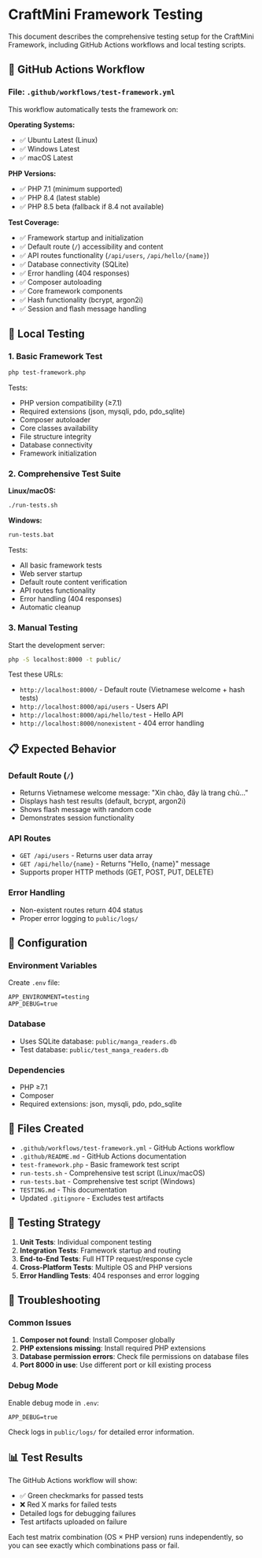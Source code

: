 # CraftMini Framework Testing

This document describes the comprehensive testing setup for the CraftMini Framework, including GitHub Actions workflows and local testing scripts.

## 🚀 GitHub Actions Workflow

### File: `.github/workflows/test-framework.yml`

This workflow automatically tests the framework on:

**Operating Systems:**
- ✅ Ubuntu Latest (Linux)
- ✅ Windows Latest  
- ✅ macOS Latest

**PHP Versions:**
- ✅ PHP 7.1 (minimum supported)
- ✅ PHP 8.4 (latest stable)
- ✅ PHP 8.5 beta (fallback if 8.4 not available)

**Test Coverage:**
- ✅ Framework startup and initialization
- ✅ Default route (`/`) accessibility and content
- ✅ API routes functionality (`/api/users`, `/api/hello/{name}`)
- ✅ Database connectivity (SQLite)
- ✅ Error handling (404 responses)
- ✅ Composer autoloading
- ✅ Core framework components
- ✅ Hash functionality (bcrypt, argon2i)
- ✅ Session and flash message handling

## 🧪 Local Testing

### 1. Basic Framework Test
```bash
php test-framework.php
```

Tests:
- PHP version compatibility (≥7.1)
- Required extensions (json, mysqli, pdo, pdo_sqlite)
- Composer autoloader
- Core classes availability
- File structure integrity
- Database connectivity
- Framework initialization

### 2. Comprehensive Test Suite

**Linux/macOS:**
```bash
./run-tests.sh
```

**Windows:**
```cmd
run-tests.bat
```

Tests:
- All basic framework tests
- Web server startup
- Default route content verification
- API routes functionality
- Error handling (404 responses)
- Automatic cleanup

### 3. Manual Testing

Start the development server:
```bash
php -S localhost:8000 -t public/
```

Test these URLs:
- `http://localhost:8000/` - Default route (Vietnamese welcome + hash tests)
- `http://localhost:8000/api/users` - Users API
- `http://localhost:8000/api/hello/test` - Hello API
- `http://localhost:8000/nonexistent` - 404 error handling

## 📋 Expected Behavior

### Default Route (`/`)
- Returns Vietnamese welcome message: "Xin chào, đây là trang chủ..."
- Displays hash test results (default, bcrypt, argon2i)
- Shows flash message with random code
- Demonstrates session functionality

### API Routes
- `GET /api/users` - Returns user data array
- `GET /api/hello/{name}` - Returns "Hello, {name}" message
- Supports proper HTTP methods (GET, POST, PUT, DELETE)

### Error Handling
- Non-existent routes return 404 status
- Proper error logging to `public/logs/`

## 🔧 Configuration

### Environment Variables
Create `.env` file:
```
APP_ENVIRONMENT=testing
APP_DEBUG=true
```

### Database
- Uses SQLite database: `public/manga_readers.db`
- Test database: `public/test_manga_readers.db`

### Dependencies
- PHP ≥7.1
- Composer
- Required extensions: json, mysqli, pdo, pdo_sqlite

## 📁 Files Created

- `.github/workflows/test-framework.yml` - GitHub Actions workflow
- `.github/README.md` - GitHub Actions documentation
- `test-framework.php` - Basic framework test script
- `run-tests.sh` - Comprehensive test script (Linux/macOS)
- `run-tests.bat` - Comprehensive test script (Windows)
- `TESTING.md` - This documentation
- Updated `.gitignore` - Excludes test artifacts

## 🎯 Testing Strategy

1. **Unit Tests**: Individual component testing
2. **Integration Tests**: Framework startup and routing
3. **End-to-End Tests**: Full HTTP request/response cycle
4. **Cross-Platform Tests**: Multiple OS and PHP versions
5. **Error Handling Tests**: 404 responses and error logging

## 🚨 Troubleshooting

### Common Issues

1. **Composer not found**: Install Composer globally
2. **PHP extensions missing**: Install required PHP extensions
3. **Database permission errors**: Check file permissions on database files
4. **Port 8000 in use**: Use different port or kill existing process

### Debug Mode

Enable debug mode in `.env`:
```
APP_DEBUG=true
```

Check logs in `public/logs/` for detailed error information.

## 📊 Test Results

The GitHub Actions workflow will show:
- ✅ Green checkmarks for passed tests
- ❌ Red X marks for failed tests
- Detailed logs for debugging failures
- Test artifacts uploaded on failure

Each test matrix combination (OS × PHP version) runs independently, so you can see exactly which combinations pass or fail.
